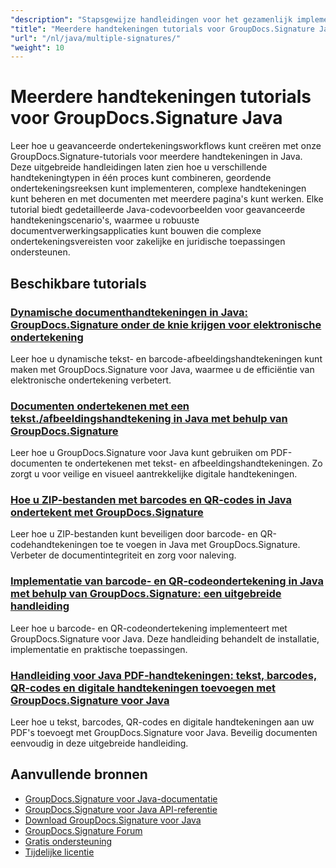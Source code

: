 ```yaml
---
"description": "Stapsgewijze handleidingen voor het gezamenlijk implementeren van meerdere handtekeningtypen en het beheren van complexe ondertekeningsscenario's met GroupDocs.Signature voor Java."
"title": "Meerdere handtekeningen tutorials voor GroupDocs.Signature Java"
"url": "/nl/java/multiple-signatures/"
"weight": 10
---
```


# Meerdere handtekeningen tutorials voor GroupDocs.Signature Java

Leer hoe u geavanceerde ondertekeningsworkflows kunt creëren met onze GroupDocs.Signature-tutorials voor meerdere handtekeningen in Java. Deze uitgebreide handleidingen laten zien hoe u verschillende handtekeningtypen in één proces kunt combineren, geordende ondertekeningsreeksen kunt implementeren, complexe handtekeningen kunt beheren en met documenten met meerdere pagina's kunt werken. Elke tutorial biedt gedetailleerde Java-codevoorbeelden voor geavanceerde handtekeningscenario's, waarmee u robuuste documentverwerkingsapplicaties kunt bouwen die complexe ondertekeningsvereisten voor zakelijke en juridische toepassingen ondersteunen.

## Beschikbare tutorials

### [Dynamische documenthandtekeningen in Java: GroupDocs.Signature onder de knie krijgen voor elektronische ondertekening](./dynamic-document-signatures-java-groupdocs/)
Leer hoe u dynamische tekst- en barcode-afbeeldingshandtekeningen kunt maken met GroupDocs.Signature voor Java, waarmee u de efficiëntie van elektronische ondertekening verbetert.

### [Documenten ondertekenen met een tekst./afbeeldingshandtekening in Java met behulp van GroupDocs.Signature](./document-signing-text-image-java-groupdocs-signature/)
Leer hoe u GroupDocs.Signature voor Java kunt gebruiken om PDF-documenten te ondertekenen met tekst- en afbeeldingshandtekeningen. Zo zorgt u voor veilige en visueel aantrekkelijke digitale handtekeningen.

### [Hoe u ZIP-bestanden met barcodes en QR-codes in Java ondertekent met GroupDocs.Signature](./sign-zip-files-barcode-qr-code-java/)
Leer hoe u ZIP-bestanden kunt beveiligen door barcode- en QR-codehandtekeningen toe te voegen in Java met GroupDocs.Signature. Verbeter de documentintegriteit en zorg voor naleving.

### [Implementatie van barcode- en QR-codeondertekening in Java met behulp van GroupDocs.Signature: een uitgebreide handleiding](./groupdocs-signing-java-barcode-qr-code/)
Leer hoe u barcode- en QR-codeondertekening implementeert met GroupDocs.Signature voor Java. Deze handleiding behandelt de installatie, implementatie en praktische toepassingen.

### [Handleiding voor Java PDF-handtekeningen: tekst, barcodes, QR-codes en digitale handtekeningen toevoegen met GroupDocs.Signature voor Java](./java-pdf-signature-groupdocs-guide/)
Leer hoe u tekst, barcodes, QR-codes en digitale handtekeningen aan uw PDF's toevoegt met GroupDocs.Signature voor Java. Beveilig documenten eenvoudig in deze uitgebreide handleiding.

## Aanvullende bronnen

- [GroupDocs.Signature voor Java-documentatie](https://docs.groupdocs.com/signature/java/)
- [GroupDocs.Signature voor Java API-referentie](https://reference.groupdocs.com/signature/java/)
- [Download GroupDocs.Signature voor Java](https://releases.groupdocs.com/signature/java/)
- [GroupDocs.Signature Forum](https://forum.groupdocs.com/c/signature)
- [Gratis ondersteuning](https://forum.groupdocs.com/)
- [Tijdelijke licentie](https://purchase.groupdocs.com/temporary-license/)